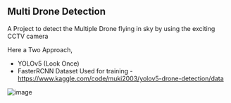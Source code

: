 <h2>Multi Drone Detection</h2>	
A Project to detect the Multiple Drone flying in sky by using the exciting CCTV camera

Here a Two Approach,
- YOLOv5 (Look Once)
- FasterRCNN
Dataset Used for training - https://www.kaggle.com/code/muki2003/yolov5-drone-detection/data

![image](https://user-images.githubusercontent.com/65155327/183038961-d516195c-4984-4b45-8a67-f635153fa09b.png)
